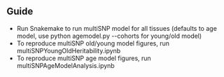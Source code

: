 Guide
---------------
- Run Snakemake to run multiSNP model for all tissues (defaults to age model, use python agemodel.py --cohorts for young/old model)
- To reproduce multiSNP old/young model figures, run multiSNPYoungOldHeritability.ipynb
- To reproduce multiSNP age model figures, run multiSNPAgeModelAnalysis.ipynb
